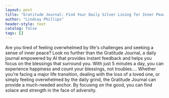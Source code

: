```yaml
---
layout: post
title: "Gratitude Journal: Find Your Daily Silver Lining for Inner Peace Moments"
author: "Lindsay Phillips"
header-style: text
catalog: false
tags: []
---
```


Are you tired of feeling overwhelmed by life's challenges and seeking a sense of inner peace? Look no further than the Gratitude Journal, a daily journal empowered by AI that provides instant feedback and helps you focus on the blessings that surround you. With just 5 minutes a day, you can experience happiness and count your blessings, not troubles.... Whether you're facing a major life transition, dealing with the loss of a loved one, or simply feeling overwhelmed by the daily grind, the Gratitude Journal can provide a much-needed anchor. By focusing on the good, you can find solace and strength in the face of adversity.